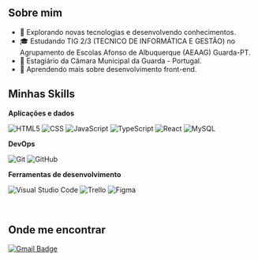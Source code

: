 

## Sobre mim

- 🤔 Explorando novas tecnologias e desenvolvendo conhecimentos.
- 🎓 Estudando TIG 2/3 (TECNICO DE INFORMÁTICA E GESTÃO) no Agrupamento de Escolas Afonso de Albuquerque (AEAAG) Guarda-PT.
- 💼 Estagiário da Câmara Municipal da Guarda - Portugal.
- 🌱 Aprendendo mais sobre desenvolvimento front-end.

## Minhas Skills

**Aplicações e dados**


![HTML5](https://img.shields.io/badge/-HTML5-333333?style=flat&logo=HTML5)
![CSS](https://img.shields.io/badge/-CSS-333333?style=flat&logo=CSS3&logoColor=1572B6)
![JavaScript](https://img.shields.io/badge/-JavaScript-333333?style=flat&logo=javascript)
![TypeScript](https://img.shields.io/badge/-TypeScript-333333?style=flat&logo=typescript)
![React](https://img.shields.io/badge/-React-333333?style=flat&logo=react)
![MySQL](https://img.shields.io/badge/-MySQL-333333?style=flat&logo=mysql)

**DevOps**

![Git](https://img.shields.io/badge/-Git-333333?style=flat&logo=git)
![GitHub](https://img.shields.io/badge/-GitHub-333333?style=flat&logo=github)

**Ferramentas de desenvolvimento**

![Visual Studio Code](https://img.shields.io/badge/-Visual%20Studio%20Code-333333?style=flat&logo=visual-studio-code&logoColor=007ACC)
![Trello](https://img.shields.io/badge/-Trello-333333?style=flat&logo=trello&logoColor=007ACC)
![Figma](https://img.shields.io/badge/-Figma-333333?style=flat&logo=figma&logoColor=007ACC)

<br/>

## Onde me encontrar


[![Gmail Badge](https://img.shields.io/badge/-jhonherik006@gmail.com-006bed?style=flat-square&logo=Gmail&logoColor=white&link=mailto:jhonherik006@gmail.com)](mailto:jhonherik006@gmail.com)


